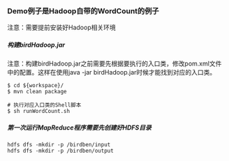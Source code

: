 ### Demo例子是Hadoop自带的WordCount的例子

注意：需要提前安装好Hadoop相关环境

##### 构建birdHadoop.jar

注意：构建birdHadoop.jar之前需要先根据要执行的入口类，修改pom.xml文件中的配置。这样在使用java -jar birdHadoop.jar时候才能找到对应的入口类。

```
$ cd ${workspace}/
$ mvn clean package

# 执行对应入口类的Shell脚本
$ sh runWordCount.sh
```

##### 第一次运行MapReduce程序需要先创建好HDFS目录
```
hdfs dfs -mkdir -p /birdben/input
hdfs dfs -mkdir -p /birdben/output
```